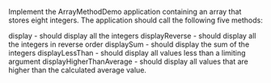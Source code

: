 Implement the ArrayMethodDemo application containing an array that stores eight integers. The application should call the following five methods:

display - should display all the integers
displayReverse - should display all the integers in reverse order
displaySum - should display the sum of the integers
displayLessThan - should display all values less than a limiting argument
displayHigherThanAverage - should display all values that are higher than the calculated average value.